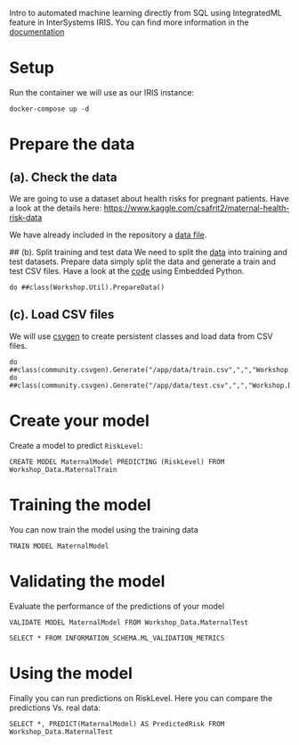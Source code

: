 Intro to automated machine learning directly from SQL using IntegratedML feature in InterSystems IRIS. You can find more information in the [documentation](https://docs.intersystems.com/irisforhealthlatest/csp/docbook/DocBook.UI.Page.cls?KEY=GIML_Intro)


# Setup
Run the container we will use as our IRIS instance:
```
docker-compose up -d
```

# Prepare the data

## (a). Check the data
We are going to use a dataset about health risks for pregnant patients. Have a look at the details here:
https://www.kaggle.com/csafrit2/maternal-health-risk-data

We have already included in the repository a [data file](data/maternal_health_risk.csv).


## (b). Split training and test data
We need to split the [data](data/maternal_health_risk.csv) into training and test datasets. Prepare data simply split the data and generate a train and test CSV files. Have a look at the [code](src/Workshop/Util.cls) using Embedded Python.

```
do ##class(Workshop.Util).PrepareData()
```

## (c). Load CSV files
We will use [csvgen](https://openexchange.intersystems.com/package/csvgen) to create persistent classes and load data from CSV files. 

```
do ##class(community.csvgen).Generate("/app/data/train.csv",",","Workshop.Data.MaternalTrain")
do ##class(community.csvgen).Generate("/app/data/test.csv",",","Workshop.Data.MaternalTest")
```

# Create your model
Create a model to predict `RiskLevel`:

```
CREATE MODEL MaternalModel PREDICTING (RiskLevel) FROM Workshop_Data.MaternalTrain
```

# Training the model
You can now train the model using the training data

```
TRAIN MODEL MaternalModel
```

# Validating the model
Evaluate the performance of the predictions of your model

```
VALIDATE MODEL MaternalModel FROM Workshop_Data.MaternalTest
```

```
SELECT * FROM INFORMATION_SCHEMA.ML_VALIDATION_METRICS
```

# Using the model
Finally you can run predictions on RiskLevel. Here you can compare the predictions Vs. real data:

```
SELECT *, PREDICT(MaternalModel) AS PredictedRisk FROM Workshop_Data.MaternalTest
```
